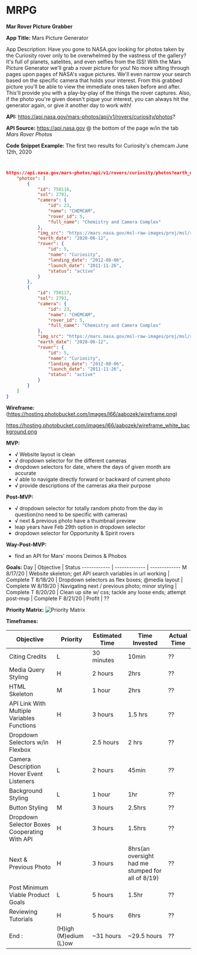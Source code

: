 # MRPG
**Mar Rover Picture Grabber**

**App Title:** Mars Picture Generator

App Description: Have you gone to NASA.gov looking for photos taken by the Curiosity rover only to be overwhelmed by the vastness of the gallery?  It's full of planets, satelites, and even selfies from the ISS!  With the Mars Picture Generator we'll grab a rover picture for you!  No more sifting through pages upon pages of NASA's vague pictures.  We'll even narrow your search based on the specific camera that holds your interest.  From this grabbed picture you'll be able to view the immediate ones taken before and after.  This'll provide you with a play-by-play of the things the rover captures.  Also, if the photo you're given doesn't pique your interest, you can always hit the generator again, or give it another day to work with!

**API:** https://api.nasa.gov/mars-photos/api/v1/rovers/curiosity/photos?

**API Source:** https://api.nasa.gov  @ the bottom of the page w/in the tab *Mars Rover Photos*

**Code Snippet Example:** The first two results for Curiosity's chemcam June 12th, 2020 

``` JSON


https://api.nasa.gov/mars-photos/api/v1/rovers/curiosity/photos?earth_date=2020-6-12&camera=chemcam&api_key=DEMO_KEY {
    "photos": [
        {
            "id": 750116,
            "sol": 2791,
            "camera": {
                "id": 23,
                "name": "CHEMCAM",
                "rover_id": 5,
                "full_name": "Chemistry and Camera Complex"
            },
            "img_src": "https://mars.nasa.gov/msl-raw-images/proj/msl/redops/ods/surface/sol/02791/opgs/edr/ccam/CR0_645265370EDR_F0801398CCAM03790M_.JPG",
            "earth_date": "2020-06-12",
            "rover": {
                "id": 5,
                "name": "Curiosity",
                "landing_date": "2012-08-06",
                "launch_date": "2011-11-26",
                "status": "active"
            }
        },
        {
            "id": 750117,
            "sol": 2791,
            "camera": {
                "id": 23,
                "name": "CHEMCAM",
                "rover_id": 5,
                "full_name": "Chemistry and Camera Complex"
            },
            "img_src": "https://mars.nasa.gov/msl-raw-images/proj/msl/redops/ods/surface/sol/02791/opgs/edr/ccam/CR0_645264368EDR_F0801398CCAM03790M_.JPG",
            "earth_date": "2020-06-12",
            "rover": {
                "id": 5,
                "name": "Curiosity",
                "landing_date": "2012-08-06",
                "launch_date": "2011-11-26",
                "status": "active"
            }
        }
    ]
}
```
**Wireframe:**
(https://hosting.photobucket.com/images/l66/aabozek/wireframe.png)

https://hosting.photobucket.com/images/l66/aabozek/wireframe_white_background.png


**MVP:**

- √ Website layout is clean
- √ dropdown selector for the different cameras
- dropdown selectors for date, where the days of given month are accurate
- √ able to navigate directly forward or backward of current photo
- √ provide descriptions of the cameras aka their purpose

**Post-MVP:**

- √ dropdown selector for totally random photo from the day in question(no need to be specific with cameras)
- √ next & previous photo have a thumbnail preview
- leap years have Feb 29th option in dropdown selector
- dropdown selector for Opportunity & Spirit rovers

**Way-Post-MVP:**
- find an API for Mars' moons Deimos & Phobos


**Goals:**
Day | Objective | Status
------------ | ------------- | -------------
M 8/17/20 | Website skeleton; get API search variables in url working | Complete
T 8/18/20 | Dropdown selectors as flex boxes; @media layout | Complete
W 8/19/20 | Navigating next / previous photo; minor styling | Complete
T 8/20/20 | Clean up site w/ css; tackle any loose ends; attempt post-mvp | Complete
F 8/21/20 | Profit | ??

**Priority Matrix:**
![Priority Matrix](https://hosting.photobucket.com/images/l66/aabozek/Priority_Matrix.png)

**Timeframes:**

Objective | Priority | Estimated Time | Time Invested | Actual Time
------------ | ------------- | ------------- | ------------- | -------------
Citing Credits | L |30 minutes | 10min | ??
Media Query Styling | H | 2 hours | 2hrs | ??
HTML Skeleton | M | 1 hour | 2hrs | ??
API Link With Multiple Variables Functions | H | 3 hours | 1.5 hrs | ??
Dropdown Selectors w/in Flexbox | H | 2.5 hours | 2 hrs | ??
Camera Description Hover Event Listeners | L | 2 hours | 45min | ??
Background Styling | L | 1 hour | 1hr | ??
Button Styling | M | 3 hours | 2.5hrs | ??
Dropdown Selector Boxes Cooperating With API | H | 3 hours | 1.5hrs | ??
Next & Previous Photo | H | 3 hours | 8hrs(an oversight had me stumped for all of 8/19) | ??
Post Minimum Viable Product Goals | L | 5 hours | 1.5hr | ??
Reviewing Tutorials | H | 5 hours | 6hrs | ??
End : | (H)igh (M)edium (L)ow | ~31 hours | ~29.5 hours | ??
